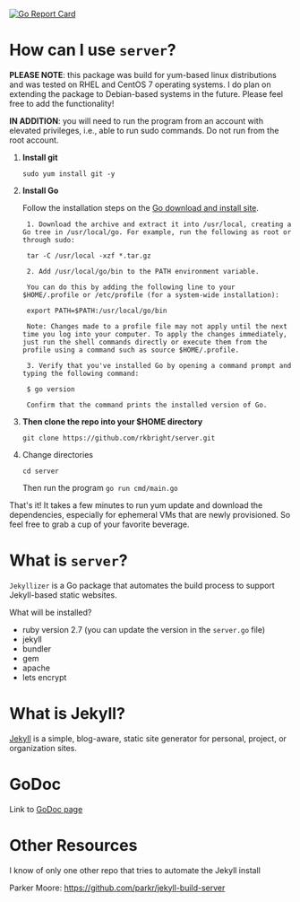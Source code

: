 [![Go Report Card](https://goreportcard.com/badge/github.com/rkbright/server)](https://goreportcard.com/badge/github.com/rkbright/server)

# How can I use `server`?

**PLEASE NOTE**: this package was build for yum-based linux distributions and was tested on RHEL and CentOS 7 operating systems. I do plan on extending the package to Debian-based systems in the future. Please feel free to add the functionality! 

**IN ADDITION**: you will need to run the program from an account with elevated privileges, i.e., able to run sudo commands. Do not run from the root account.  

1. **Install git** 

    `sudo yum install git -y`

2. **Install Go**

    Follow the installation steps on the [Go download and install site](https://golang.org/doc/install).

        1. Download the archive and extract it into /usr/local, creating a Go tree in /usr/local/go. For example, run the following as root or through sudo:

        tar -C /usr/local -xzf *.tar.gz

        2. Add /usr/local/go/bin to the PATH environment variable.

        You can do this by adding the following line to your $HOME/.profile or /etc/profile (for a system-wide installation):

        export PATH=$PATH:/usr/local/go/bin

        Note: Changes made to a profile file may not apply until the next time you log into your computer. To apply the changes immediately, just run the shell commands directly or execute them from the profile using a command such as source $HOME/.profile.

        3. Verify that you've installed Go by opening a command prompt and typing the following command:

        $ go version

        Confirm that the command prints the installed version of Go.

3. **Then clone the repo into your $HOME directory**

    `git clone https://github.com/rkbright/server.git`


4. Change directories 

    `cd server`

    Then run the program `go run cmd/main.go`

That's it! It takes a few minutes to run yum update and download the dependencies, especially for ephemeral VMs that are newly provisioned. So feel free to grab a cup of your favorite beverage.

# What is `server`? 

`Jekyllizer` is a Go package that automates the build process to support Jekyll-based static websites.  

What will be installed?
* ruby version 2.7 (you can update the version in the `server.go` file)
* jekyll 
* bundler 
* gem
* apache 
* lets encrypt 

# What is Jekyll?

[Jekyll](https://jekyllrb.com/) is a simple, blog-aware, static site generator for personal, project, or organization sites. 

# GoDoc

Link to [GoDoc page](https://godoc.org/github.com/rkbright/server)

# Other Resources

I know of only one other repo that tries to automate the Jekyll install 

Parker Moore: https://github.com/parkr/jekyll-build-server 